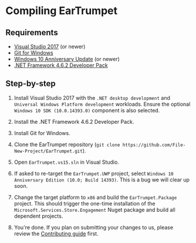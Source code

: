 # Compiling EarTrumpet

## Requirements

* [Visual Studio 2017](https://visualstudio.microsoft.com/vs/community/) (or newer)
* [Git for Windows](https://git-scm.com/download/win)
* [Windows 10 Anniversary Update](https://blogs.windows.com/windowsexperience/2016/08/02/how-to-get-the-windows-10-anniversary-update/#GD97Eq04wJA7S4P7.97) (or newer)
* [.NET Framework 4.6.2 Developer Pack](https://www.microsoft.com/net/download/thank-you/net462-developer-pack)

## Step-by-step

1. Install Visual Studio 2017 with the `.NET desktop development` and `Universal Windows Platform development` workloads. Ensure the optional `Windows 10 SDK (10.0.14393.0)` component is also selected.

2. Install the .NET Framework 4.6.2 Developer Pack.

3. Install Git for Windows.

4. Clone the EarTrumpet repository (`git clone https://github.com/File-New-Project/EarTrumpet.git`).

5. Open `EarTrumpet.vs15.sln` in Visual Studio.

6. If asked to re-target the `EarTrumpet.UWP` project, select `Windows 10 Anniversary Edition (10.0; Build 14393)`. This is a bug we will clear up soon.

7. Change the target platform to `x86` and build the `EarTrumpet.Package` project. This should trigger the one-time installation of the `Microsoft.Services.Store.Engagement` Nuget package and build all dependent projects.

8. You're done. If you plan on submitting your changes to us, please review the [Contributing guide](https://github.com/File-New-Project/EarTrumpet/blob/master/CONTRIBUTING.md) first.